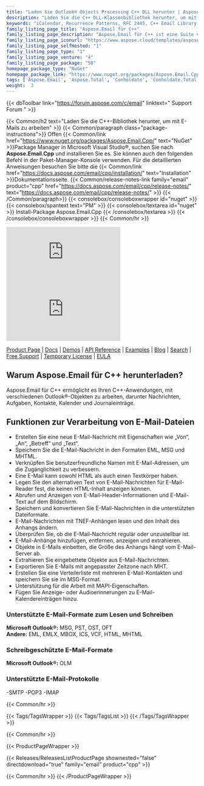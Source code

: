 ```yaml
---
title: "Laden Sie Outlook® Objects Processing C++ DLL herunter | Aspose.E-Mail"
description: "Laden Sie die C++ DLL-Klassenbibliothek herunter, um mit Outlook®-Objekten zu arbeiten; E-Mail-Nachrichten, Aufgaben, Kontakte, Kalender und Journaleinträge über die API. Unterstützt SMTP, POP3 und IMAP."
keywords: "iCalendar, Recurrence Patterns, RFC 2445, C++ Email Library, C++ Outlook Library"
family_listing_page_title: "Aspose.Email für C++"
family_listing_page_description: "Aspose.Email für C++ ist eine Suite von Klassenbibliotheken, die zusammengeführt wurden, um eine leistungsstarke E-Mail-Programmier-API zu erstellen, die die Arbeit mit einer Reihe von E-Mail-Nachrichtenformaten wie MSG, EML, EMLX und MHT erleichtert."
family_listing_page_iconurl: "https://www.aspose.cloud/templates/aspose/App_Themes/V3/images/email/272x272/aspose_email-for-cpp.png"
family_listing_page_selfHosted: "1"
family_listing_page_type: "1"
family_listing_page_venture: "4"
family_listing_page_package: "50"
homepage_package_type: "NuGet"
homepage_package_link: "https://www.nuget.org/packages/Aspose.Email.Cpp/"
tags: ['Aspose.Email', 'Aspose.Total', 'Conholdate', 'Conholdate.Total', 'Office-Automation', 'MSG', 'PST', 'OST', 'OFT', 'OLM', 'EML', 'EMLX', 'MBOX', 'ICS', 'VCF', 'HTML', 'MHTML', 'MHT', 'Mail', 'MIME', 'iCalender', 'SMTP', 'POP3', 'IMAP', 'Protocols', 'RFC2445', 'RFC822', 'Windows', 'Linux', 'VisualStudio', 'GCC', 'CLang', 'Component', 'Assembly', 'C++', 'API', 'Email-API', 'Distribution-List', 'MAPI', 'Parsing-MSG', 'Viewing-MSG', 'Email-Message-Extraction', 'Email', 'Mail-Message', 'EWS-Client', 'EML-to-MSG', 'Email-to-EML', 'Email-to-MHT', 'Mail-to-MHTML', 'Native', 'C++', 'CPP', 'Exchange']
weight:  3
---
```


{{< dbToolbar link="https://forum.aspose.com/c/email" linktext=" Support Forum " >}}

{{< Common/h2 text="Laden Sie die C++-Bibliothek herunter, um mit E-Mails zu arbeiten"  >}}
{{< Common/paragraph class="package-instructions">}}
Offen
{{< Common/link href="https://www.nuget.org/packages/Aspose.Email.Cpp/" text="NuGet"  >}}Package Manager in Microsoft Visual Studio®, suchen Sie nach <b>Aspose.Email.Cpp</b> und installieren Sie es. Sie können auch den folgenden Befehl in der Paket-Manager-Konsole verwenden. Für die detaillierten Anweisungen besuchen Sie bitte die
{{< Common/link href="https://docs.aspose.com/email/cpp/installation/" text="Installation"  >}}Dokumentationsseite.
{{< Common/release-notes-link family="email" product="cpp" href="https://docs.aspose.com/email/cpp/release-notes/" text="https://docs.aspose.com/email/cpp/release-notes/"  >}}
{{< /Common/paragraph>}}
{{< consolebox/consoleboxwrapper id="nuget" >}}
       {{< consolebox/spantext text="PM" >}}
       {{< consolebox/textarea id="nuget" >}} Install-Package Aspose.Email.Cpp {{< /consolebox/textarea >}}
{{< /consolebox/consoleboxwrapper >}}
{{< Common/hr >}}

![Nuget](https://img.shields.io/nuget/v/Aspose.Email.Cpp) ![Nuget](https://img.shields.io/nuget/dt/Aspose.Email.Cpp?label=nuget%20downloads)

[Product Page](https://products.aspose.com/email/cpp/) | [Docs](https://docs.aspose.com/email/cpp/) | [Demos](https://products.aspose.app/email/family) | [API Reference](https://reference.aspose.com/email/cpp) | [Examples](https://github.com/aspose-email/Aspose.Email-for-C) | [Blog](https://blog.aspose.com/category/email/) | [Search](https://search.aspose.com/) | [Free Support](https://forum.aspose.com/c/email) | [Temporary License](https://purchase.aspose.com/temporary-license) | [EULA](https://about.aspose.com/legal/eula/)

## Warum Aspose.Email für C++ herunterladen?

Aspose.Email für C++ ermöglicht es Ihren C++-Anwendungen, mit verschiedenen Outlook®-Objekten zu arbeiten, darunter Nachrichten, Aufgaben, Kontakte, Kalender und Journaleinträge.

## Funktionen zur Verarbeitung von E-Mail-Dateien

- Erstellen Sie eine neue E-Mail-Nachricht mit Eigenschaften wie „Von“, „An“, „Betreff“ und „Text“.
- Speichern Sie die E-Mail-Nachricht in den Formaten EML, MSG und MHTML.
- Verknüpfen Sie benutzerfreundliche Namen mit E-Mail-Adressen, um die Zugänglichkeit zu verbessern.
- Eine E-Mail kann sowohl HTML als auch einen Textkörper haben.
- Legen Sie den alternativen Text von E-Mail-Nachrichten für E-Mail-Reader fest, die keinen HTML-Inhalt anzeigen können.
- Abrufen und Anzeigen von E-Mail-Header-Informationen und E-Mail-Text auf dem Bildschirm.
- Speichern und konvertieren Sie E-Mail-Nachrichten in die unterstützten Dateiformate.
- E-Mail-Nachrichten mit TNEF-Anhängen lesen und den Inhalt des Anhangs ändern.
- Überprüfen Sie, ob die E-Mail-Nachricht regulär oder unzustellbar ist.
- E-Mail-Anhänge hinzufügen, entfernen, anzeigen und extrahieren.
- Objekte in E-Mails einbetten, die Größe des Anhangs hängt vom E-Mail-Server ab.
- Extrahieren Sie eingebettete Objekte aus E-Mail-Nachrichten.
- Exportieren Sie E-Mails mit angepasster Zeitzone nach MHT.
- Erstellen Sie eine Verteilerliste mit mehreren E-Mail-Kontakten und speichern Sie sie im MSG-Format.
- Unterstützung für die Arbeit mit MAPI-Eigenschaften.
- Fügen Sie Anzeige- oder Audioerinnerungen zu E-Mail-Kalendereinträgen hinzu.

### Unterstützte E-Mail-Formate zum Lesen und Schreiben

**Microsoft Outlook®:** MSG, PST, OST, OFT\
**Andere:** EML, EMLX, MBOX, ICS, VCF, HTML, MHTML

### Schreibgeschützte E-Mail-Formate

**Microsoft Outlook®:** OLM

### Unterstützte E-Mail-Protokolle

-SMTP
-POP3
-IMAP

{{< Common/hr >}}

{{< Tags/TagsWrapper >}}
 {{< Tags/TagsList >}}
{{< /Tags/TagsWrapper >}}

{{< Common/hr >}}

{{< ProductPageWrapper >}}
<!-- ReleasesListProductPage-->
   {{< Releases/ReleasesListProductPage shownested="false"  directdownload="true" family="email" product="cpp" >}}
<!-- /ReleasesListProductPage-->
{{< Common/hr >}}
{{< /ProductPageWrapper >}}

